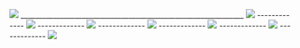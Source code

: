 
<img src="https://user-images.githubusercontent.com/92440274/223672668-c0d4e81b-f57e-4d5e-ad44-46f11290c49f.png">
______________________________________________________________


<img src="https://user-images.githubusercontent.com/92440274/223673081-23543457-8a31-4c62-bc51-321db2592c79.png">
-------------
<img src="https://user-images.githubusercontent.com/92440274/223673318-c1e41c4a-7fcc-425e-ab33-e02ee9b35f45.png">
-------------
<img src="https://user-images.githubusercontent.com/92440274/223673501-97b4379b-a8ee-4dba-931c-74afadec2a12.png">
-------------
<img src="https://user-images.githubusercontent.com/92440274/223673635-988a62b3-fc14-4d8e-b9e2-add88c8c77bf.png">
-------------
<img src="https://user-images.githubusercontent.com/92440274/223673970-1860c27c-6e3a-4ce3-9f15-77cfabcdc522.png">
-------------
<img src="https://user-images.githubusercontent.com/92440274/223674130-2d5c702f-cb57-4c42-811a-d92cc6a2359c.png">
-------------
<img src="https://user-images.githubusercontent.com/92440274/223674272-3603b131-69c1-45d2-a8ac-11e591cb83e4.png">

